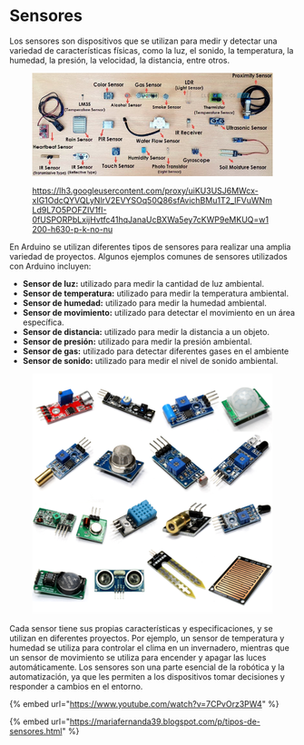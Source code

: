 # Sensores

Los sensores son dispositivos que se utilizan para medir y detectar una variedad de características físicas, como la luz, el sonido, la temperatura, la humedad, la presión, la velocidad, la distancia, entre otros.

<figure><img src="../../../.gitbook/assets/image (60).png" alt=""><figcaption><p><a href="https://lh3.googleusercontent.com/proxy/uiKU3USJ6MWcx-xIG1OdcQYVQLyNlrV2EVYSOq50Q86sfAvichBMu1T2_IFVuWNmLd9L7O5POFZIV1fI-0fUSPORPbLxijHvtfc41hqJanaUcBXWa5ey7cKWP9eMKUQ=w1200-h630-p-k-no-nu">https://lh3.googleusercontent.com/proxy/uiKU3USJ6MWcx-xIG1OdcQYVQLyNlrV2EVYSOq50Q86sfAvichBMu1T2_IFVuWNmLd9L7O5POFZIV1fI-0fUSPORPbLxijHvtfc41hqJanaUcBXWa5ey7cKWP9eMKUQ=w1200-h630-p-k-no-nu</a></p></figcaption></figure>

En Arduino se utilizan diferentes tipos de sensores para realizar una amplia variedad de proyectos. Algunos ejemplos comunes de sensores utilizados con Arduino incluyen:

* **Sensor de luz:** utilizado para medir la cantidad de luz ambiental.
* **Sensor de temperatura:** utilizado para medir la temperatura ambiental.
* **Sensor de humedad:** utilizado para medir la humedad ambiental.
* **Sensor de movimiento:** utilizado para detectar el movimiento en un área específica.
* **Sensor de distancia:** utilizado para medir la distancia a un objeto.
* **Sensor de presión:** utilizado para medir la presión ambiental.
* **Sensor de gas:** utilizado para detectar diferentes gases en el ambiente
* **Sensor de sonido:** utilizado para medir el nivel de sonido ambiental.

<figure><img src="../../../.gitbook/assets/image (23).png" alt=""><figcaption></figcaption></figure>

Cada sensor tiene sus propias características y especificaciones, y se utilizan en diferentes proyectos. Por ejemplo, un sensor de temperatura y humedad se utiliza para controlar el clima en un invernadero, mientras que un sensor de movimiento se utiliza para encender y apagar las luces automáticamente. Los sensores son una parte esencial de la robótica y la automatización, ya que les permiten a los dispositivos tomar decisiones y responder a cambios en el entorno.

{% embed url="https://www.youtube.com/watch?v=7CPvOrz3PW4" %}

{% embed url="https://mariafernanda39.blogspot.com/p/tipos-de-sensores.html" %}
